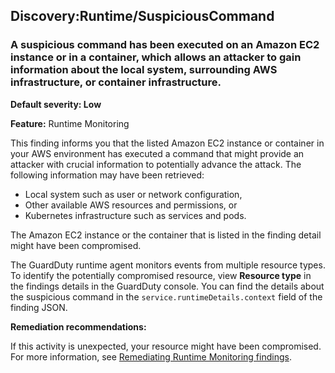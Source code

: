 Discovery:Runtime/SuspiciousCommand
-----------------------------------

### A suspicious command has been executed on an Amazon EC2 instance or in a container, which allows an attacker to gain information about the local system, surrounding AWS infrastructure, or container infrastructure.

**Default severity: Low**

**Feature:** Runtime Monitoring

This finding informs you that the listed Amazon EC2 instance or container in your AWS environment has executed a command that might provide an attacker with crucial information to potentially advance the attack. The following information may have been retrieved:

* Local system such as user or network configuration,
* Other available AWS resources and permissions, or
* Kubernetes infrastructure such as services and pods.

The Amazon EC2 instance or the container that is listed in the finding detail might have been compromised.

The GuardDuty runtime agent monitors events from multiple resource types. To identify the potentially compromised resource, view **Resource type** in the findings details in the GuardDuty console. You can find the details about the suspicious command in the `service.runtimeDetails.context` field of the finding JSON.

**Remediation recommendations:**

If this activity is unexpected, your resource might have been compromised. For more information, see [Remediating Runtime Monitoring findings](https://docs.aws.amazon.com/guardduty/latest/ug/guardduty-remediate-runtime-monitoring.html).